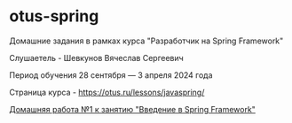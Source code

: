 # otus-spring
Домашние задания в рамках курса "Разработчик на Spring Framework"

Слушаетель - Шевкунов Вячеслав Сергеевич 

Период обучения
28 сентября — 3 апреля 2024 года

Страница курса - https://otus.ru/lessons/javaspring/

[Домашняя работа №1 к занятию "Введение в Spring Framework"](google.com)